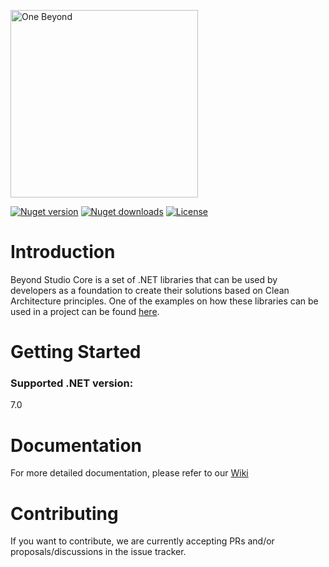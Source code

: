 <p>
  <a href="https://one-beyond.com">
    <img src="Logo.png" width="300" alt="One Beyond" />
  </a>
</p>

[![Nuget version](https://img.shields.io/nuget/v/OneBeyond.Studio.Crosscuts?style=plastic)](https://www.nuget.org/packages/OneBeyond.Studio.Crosscuts)
[![Nuget downloads](https://img.shields.io/nuget/dt/OneBeyond.Studio.Crosscuts?style=plastic)](https://www.nuget.org/packages/OneBeyond.Studio.Crosscuts)
[![License](https://img.shields.io/github/license/OneBeyond/onebeyond-studio-core?style=plastic)](LICENSE)

# Introduction
Beyond Studio Core is a set of .NET libraries that can be used by developers as a foundation to create their solutions based on Clean Architecture principles.
One of the examples on how these libraries can be used in a project can be found [here](https://github.com/onebeyond/onebeyond-studio-obelisk).

# Getting Started

### Supported .NET version:

7.0

# Documentation

For more detailed documentation, please refer to our [Wiki](https://github.com/onebeyond/onebeyond-studio-core/wiki)

# Contributing

If you want to contribute, we are currently accepting PRs and/or proposals/discussions in the issue tracker.
